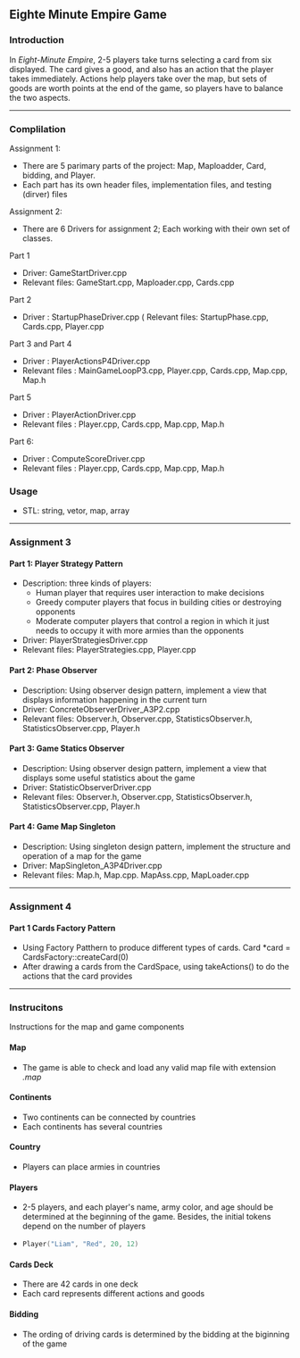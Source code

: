 ## Eighte Minute Empire Game

### Introduction

In *Eight-Minute Empire*, 2-5 players take turns selecting a card from six displayed. The card gives a good, and also has an action that the player takes immediately. Actions help players take over the map, but sets of goods are worth points at the end of the game, so players have to balance the two aspects.

---

### Complilation

Assignment 1:
* There are 5 parimary parts of the project: Map, Maploadder, Card, bidding, and Player.
* Each part has its own header files, implementation files, and testing (dirver) files

Assignment 2:
* There are 6 Drivers for assignment 2; Each working with their own set of classes.

Part 1

* Driver: GameStartDriver.cpp
* Relevant files: GameStart.cpp, Maploader.cpp, Cards.cpp

Part 2
* Driver : StartupPhaseDriver.cpp
( Relevant files: StartupPhase.cpp, Cards.cpp, Player.cpp

Part 3 and Part 4
* Driver : PlayerActionsP4Driver.cpp
* Relevant files : MainGameLoopP3.cpp, Player.cpp, Cards.cpp, Map.cpp, Map.h

Part 5
* Driver : PlayerActionDriver.cpp
* Relevant files : Player.cpp, Cards.cpp, Map.cpp, Map.h

Part 6:
* Driver : ComputeScoreDriver.cpp
* Relevant files : Player.cpp, Cards.cpp, Map.cpp, Map.h

### Usage

* STL: string, vetor, map, array

---

### Assignment 3

#### Part 1: Player Strategy Pattern

* Description: three kinds of players: 
  * Human player that requires user interaction to make decisions
  * Greedy computer players that focus in building cities or destroying opponents
  * Moderate computer players that control a region in which it just needs to occupy it with more armies than the opponents
* Driver: PlayerStrategiesDriver.cpp
* Relevant files: PlayerStrategies.cpp, Player.cpp

#### Part 2: Phase Observer

* Description: Using observer design pattern, implement a view that displays information happening in the current turn
* Driver: ConcreteObserverDriver_A3P2.cpp
* Relevant files: Observer.h, Observer.cpp, StatisticsObserver.h,  StatisticsObserver.cpp, Player.h

#### Part 3: Game Statics Observer

* Description: Using observer design pattern, implement a view that displays some useful statistics about the game
* Driver: StatisticObserverDriver.cpp
* Relevant files: Observer.h, Observer.cpp, StatisticsObserver.h,  StatisticsObserver.cpp, Player.h

#### Part 4: Game Map Singleton

* Description: Using singleton design pattern, implement the structure and operation of a map for the game
* Driver: MapSingleton_A3P4Driver.cpp
* Relevant files: Map.h, Map.cpp. MapAss.cpp, MapLoader.cpp

---

### Assignment 4
#### Part 1 Cards Factory Pattern
* Using Factory Patthern to produce different types of cards. Card *card = CardsFactory::createCard(0)
* After drawing a cards from the CardSpace, using takeActions() to do the actions that the card provides



---




### Instrucitons

Instructions for the map and game components

#### Map

* The game is able to check and load any valid map file with extension *.map*

#### Continents

* Two continents can be connected by countries
* Each continents has several countries

#### Country

* Players can place armies in countries

#### Players

* 2-5 players, and each player's name, army color, and age should be determined at the beginning of the game. Besides, the initial tokens depend on the number of players

* ```c++
  Player("Liam", "Red", 20, 12)
  ```

#### Cards Deck

* There are 42 cards in one deck
* Each card represents different actions and goods

#### Bidding

* The ording of driving cards is determined by the bidding at the biginning of the game


